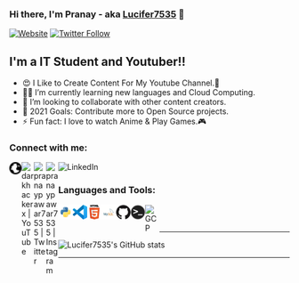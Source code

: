 ### Hi there, I'm Pranay - aka [Lucifer7535][website] 👋
[![Website](https://img.shields.io/website?label=darkhackerx.unaux.com&style=for-the-badge&url=https://codestackr.com)](https://darkhackerx.unaux.com/?i=1)
[![Twitter Follow](https://img.shields.io/twitter/follow/pranaypawar7535?color=1DA1F2&logo=twitter&style=for-the-badge)](https://twitter.com/intent/follow?original_referer=https%3A%2F%2Fgithub.com%2Fpranaypawar7535&screen_name=pranaypawar7535)

## I'm a IT Student and Youtuber!!

- 😍 I Like to Create Content For My Youtube Channel.🤑
- 🐱‍💻 I’m currently learning new languages and Cloud Computing.
- 👯 I’m looking to collaborate with other content creators.
- 🥅 2021 Goals: Contribute more to Open Source projects.
- ⚡ Fun fact: I love to watch Anime & Play Games.🎮

### Connect with me:

[<img align="left" alt="darkhackerx.unaux.com" width="22px" src="https://raw.githubusercontent.com/iconic/open-iconic/master/svg/globe.svg" />][website]
[<img align="left" alt="darkhackerx | YouTube" width="22px" src="https://cdn.jsdelivr.net/npm/simple-icons@v3/icons/youtube.svg" />][youtube]
[<img align="left" alt="pranaypawar7535 | Twitter" width="22px" src="https://cdn.jsdelivr.net/npm/simple-icons@v3/icons/twitter.svg" />][twitter]
[<img align="left" alt="pranaypawar7535 | Instagram" width="22px" src="https://cdn.jsdelivr.net/npm/simple-icons@v3/icons/instagram.svg" />][instagram]
[<img align="left" alt="LinkedIn" width="80" src="https://github.com/melanieshi0120/melanieshi0120/blob/master/linkedin.ico" />][linkedin]

<br />

### Languages and Tools:
<img align="left" alt="Python" width="26px" src="https://raw.githubusercontent.com/github/explore/80688e429a7d4ef2fca1e82350fe8e3517d3494d/topics/python/python.png" />
<img align="left" alt="Visual Studio Code" width="26px" src="https://raw.githubusercontent.com/github/explore/80688e429a7d4ef2fca1e82350fe8e3517d3494d/topics/visual-studio-code/visual-studio-code.png" />
<img align="left" alt="HTML5" width="26px" src="https://raw.githubusercontent.com/github/explore/80688e429a7d4ef2fca1e82350fe8e3517d3494d/topics/html/html.png" />
<img align="left" alt="MySQL" width="26px" src="https://raw.githubusercontent.com/github/explore/80688e429a7d4ef2fca1e82350fe8e3517d3494d/topics/mysql/mysql.png" />
<img align="left" alt="GitHub" width="26px" src="https://raw.githubusercontent.com/github/explore/78df643247d429f6cc873026c0622819ad797942/topics/github/github.png" />
<img align="left" alt="Terminal" width="26px" src="https://raw.githubusercontent.com/github/explore/80688e429a7d4ef2fca1e82350fe8e3517d3494d/topics/terminal/terminal.png" />
<img align="left" alt="GCP" width="26" src="https://github.com/melanieshi0120/melanieshi0120/blob/master/images/GCP_LOG.png" />

<br />
<br />

---

![Lucifer7535's GitHub stats](https://github-readme-stats.vercel.app/api?username=Lucifer7535&theme=highcontrast&show__icons=true)

---

[website]: https://darkhackerx.unaux.com
[twitter]: https://twitter.com/Pranay21734526
[youtube]: https://www.youtube.com/darkhackerx7535
[instagram]: https://www.instagram.com/pranaypawar7535
[linkedin]: https://www.linkedin.com/in/pranaypawar7535
